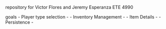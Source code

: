 repository for Victor Flores and Jeremy Esperanza
ETE 4990


goals
    - Player type selection
        -
    - Inventory Management
        - 
    - Item Details
        - 
    - Persistence
        - 
    


